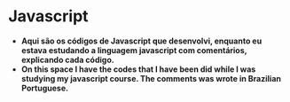# Javascript
<ul>
<li><b>Aqui são os códigos de Javascript que desenvolvi, enquanto eu estava estudando a linguagem javascript com comentários, explicando cada código.</b></li>
<li><b>On this space I have the codes that I have been did while I was studying my javascript course. The comments was wrote in Brazilian Portuguese.</b></li>
</ul>  
